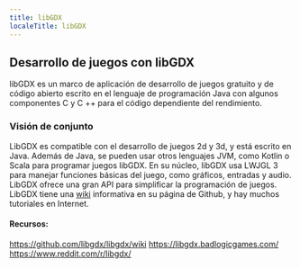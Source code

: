 ```yaml
---
title: libGDX
localeTitle: libGDX
---
```

## Desarrollo de juegos con libGDX

libGDX es un marco de aplicación de desarrollo de juegos gratuito y de código abierto escrito en el lenguaje de programación Java con algunos componentes C y C ++ para el código dependiente del rendimiento.

### Visión de conjunto

LibGDX es compatible con el desarrollo de juegos 2d y 3d, y está escrito en Java. Además de Java, se pueden usar otros lenguajes JVM, como Kotlin o Scala para programar juegos libGDX. En su núcleo, libGDX usa LWJGL 3 para manejar funciones básicas del juego, como gráficos, entradas y audio. LibGDX ofrece una gran API para simplificar la programación de juegos. LibGDX tiene una [wiki](https://github.com/libgdx/libgdx/wiki) informativa en su página de Github, y hay muchos tutoriales en Internet.

#### Recursos:

https://github.com/libgdx/libgdx/wiki https://libgdx.badlogicgames.com/ https://www.reddit.com/r/libgdx/
